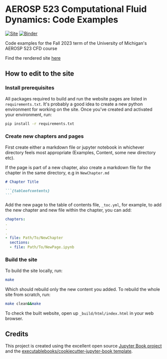 # AEROSP 523 Computational Fluid Dynamics: Code Examples

[![Site](https://github.com/A-CGray/AE523-Fall23/actions/workflows/deploy.yml/badge.svg)](https://A-CGray.github.io/AE523-Fall23/)
[![Binder](https://mybinder.org/badge_logo.svg)](https://mybinder.org/v2/gh/A-CGray/AE523-Fall23/HEAD)

Code examples for the Fall 2023 term of the University of Michigan's AEROSP 523 CFD course

Find the rendered site [here](https://a-cgray.github.io/AE523-Fall23)

## How to edit to the site

### Install prerequisites

All packages required to build and run the website pages are listed in `requirements.txt`.
It's probably a good idea to create a new python environment for working on the site.
Once you've created and activated your environment, run:

```bash
pip install -r requirements.txt
```

### Create new chapters and pages

First create either a markdown file or jupyter notebook in whichever directory feels most appropriate (Examples, Content, some new directory etc).

If the page is part of a new chapter, also create a markdown file for the chapter in the same directory, e.g in `NewChapter.md`

``````markdown
# Chapter Title

```{tableofcontents}
```
``````

Add the new page to the table of contents file, `_toc.yml`, for example, to add the new chapter and new file within the chapter, you can add:

```yml
chapters:
.
.
.
- file: Path/To/NewChapter
  sections:
  - file: Path/To/NewPage.ipynb
```

### Build the site

To build the site locally, run:

```bash
make
```

Which should rebuild only the new content you added.
To rebuild the whole site from scratch, run:

```bash
make clean&&make
```

To check the built website, open up `_build/html/index.html` in your web browser.

## Credits

This project is created using the excellent open source [Jupyter Book project](https://jupyterbook.org/) and the [executablebooks/cookiecutter-jupyter-book template](https://github.com/executablebooks/cookiecutter-jupyter-book).
